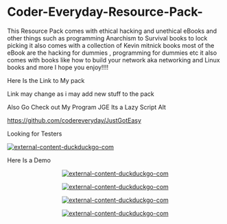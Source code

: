 # Coder-Everyday-Resource-Pack-
This Resource Pack comes with ethical hacking and unethical eBooks and other things such as programming Anarchism to Survival books to lock picking it also comes with a collection of Kevin mitnick books most of the eBook are the hacking for dummies , programming for dummies etc it also comes with books like how to build your network aka networking and Linux books and more I hope you enjoy!!!!

Here Is the Link to My pack 

Link may change as i may add new stuff to the pack 

Also Go Check out My Program JGE Its a Lazy Script Alt 

https://github.com/codereveryday/JustGotEasy

Looking for Testers 




<p align="center">
 
<a href="https://ibb.co/qxZHv2b"><img src="https://i.ibb.co/PtS2dVB/external-content-duckduckgo-com.jpg" alt="external-content-duckduckgo-com" border="0"></a>
</p>
Here Is a Demo 

<p align="center">
<a href="https://ibb.co/Svdym0F"><img src="https://i.ibb.co/f0nFNtj/Ghostinthe-Wires-By-Kevin-Mitnick-001.jpg" alt="external-content-duckduckgo-com" border="0"></a>
  
  <p align="center">
<a href="https://ibb.co/N1Sdj5W"><img src="https://i.ibb.co/8zcL5qP/Ghostinthe-Wires-By-Kevin-Mitnick-009.jpg" alt="external-content-duckduckgo-com" border="0"></a>
  
 
 <p align="center">
<a href="https://ibb.co/SN7VWVn"><img src="https://i.ibb.co/K6zVRVq/Ghostinthe-Wires-By-Kevin-Mitnick-010.jpg" alt="external-content-duckduckgo-com" border="0"></a>
  
  
   <p align="center">
<a href="https://ibb.co/7WnXJw1"><img src="https://i.ibb.co/2tvy7Dk/Ghostinthe-Wires-By-Kevin-Mitnick-011.jpg" alt="external-content-duckduckgo-com" border="0"></a>
  
